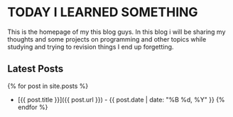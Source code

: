 # TODAY I LEARNED SOMETHING

This is the homepage of my this blog guys. In this blog i will be sharing my thoughts and some projects on programming and other topics while studying and trying to revision things I end up forgetting.

## Latest Posts

{% for post in site.posts %}
- [{{ post.title }}]({{ post.url }}) - {{ post.date | date: "%B %d, %Y" }}
{% endfor %}
